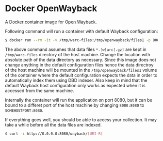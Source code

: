 # Docker OpenWayback

A [Docker container](https://www.docker.com/) image for [Open Wayback](https://github.com/iipc/openwayback).

Following command will run a container with default Wayback configuration:

```bash
$ docker run --rm -it -v /tmp/warc-files:/tmp/openwayback/files1 -p 8080:8080 ibnesayeed/wayback
```

The above command assumes that data files `*.[w]arc[.gz]` are kept in `/tmp/warc-files` directory of the host machine. Change the location with absolute path of the data directory as necessary. Since this image does not change anything in the default configuration files hence the data directroy of the host machine will be mounted in the `/tmp/openwayback/files1` volume of the container where the default configuration expects the data in order to automatically index them using DBD indexer. Also keep in mind that the default Wayback host configuration only works as expected when it is accessed from the same machine.

Internally the container will run the application on port 8080, but it can be bound to a differet port of the host machine by changing `8080:8080` to `SOMEHOSTPORT:8080`.

If everything goes well, you should be able to access your collection. It may take a while before all the data files are indexed.

```bash
$ curl -i http://0.0.0.0:8080/wayback/[URI-R]
```

